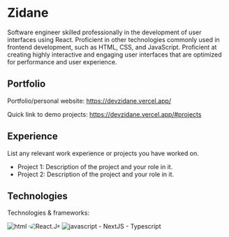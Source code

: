 # Zidane

Software engineer skilled professionally in the development of user interfaces using React. Proficient in other technologies commonly used in frontend development, such as HTML, CSS, and JavaScript. 
Proficient at creating highly interactive and engaging user interfaces that are optimized for performance and user experience. 

## Portfolio

Portfolio/personal website: https://devzidane.vercel.app/

Quick link to demo projects: https://devzidane.vercel.app/#projects

## Experience

List any relevant work experience or projects you have worked on.

- Project 1: Description of the project and your role in it.
- Project 2: Description of the project and your role in it.

## Technologies

Technologies & frameworks:

<img alt="html" src="https://img.shields.io/badge/HTML5-E34F26?style=for-the-badge&logo=html5&logoColor=white" /> 
<img alt="React.Js" src="https://img.shields.io/badge/react-1867c0?style=for-the-badge&logo=react&logoColor=fff" style="border-radius: 50%;" />
<img alt="javascript" src="https://img.shields.io/badge/JavaScript-F7DF1E?style=for-the-badge&logo=javascript&logoColor=000" /> 
- NextJS
- Typescript
<!---
zidxne1/zidxne1 is a ✨ special ✨ repository because its `README.md` (this file) appears on your GitHub profile.
You can click the Preview link to take a look at your changes.
--->
